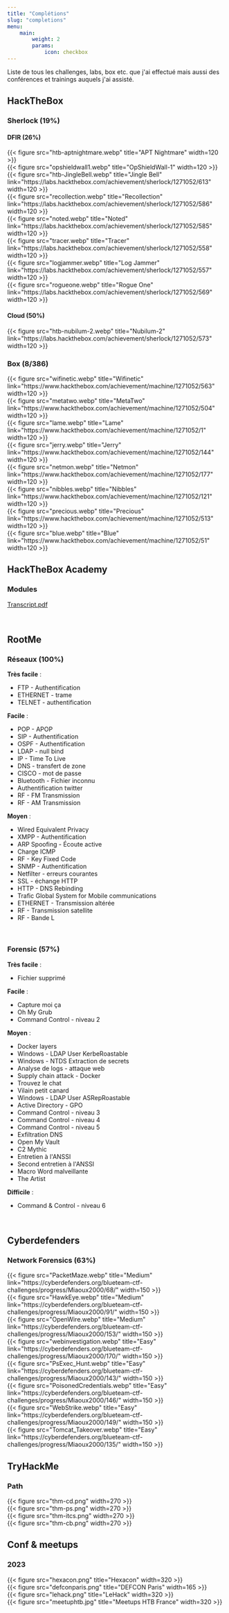 ```yaml
---
title: "Complétions"
slug: "completions"
menu:
    main:
        weight: 2
        params: 
            icon: checkbox
---
```


Liste de tous les challenges, labs, box etc. que j'ai effectué mais aussi des conférences et trainings auquels j'ai assisté.

## HackTheBox 
### Sherlock (19%)

#### DFIR (26%)
<div class="image-container">
    <div class="image-item">{{< figure src="htb-aptnightmare.webp" title="APT Nightmare" width=120 >}}</div>
    <div class="image-item">{{< figure src="opshieldwall1.webp" title="OpShieldWall-1" width=120 >}}</div>
    <div class="image-item">{{< figure src="htb-JingleBell.webp" title="Jingle Bell" link="https://labs.hackthebox.com/achievement/sherlock/1271052/613" width=120 >}}</div>
    <div class="image-item">{{< figure src="recollection.webp" title="Recollection" link="https://labs.hackthebox.com/achievement/sherlock/1271052/586" width=120 >}}</div>
    <div class="image-item">{{< figure src="noted.webp" title="Noted" link="https://labs.hackthebox.com/achievement/sherlock/1271052/585" width=120 >}}</div>
    <div class="image-item">{{< figure src="tracer.webp" title="Tracer" link="https://labs.hackthebox.com/achievement/sherlock/1271052/558" width=120 >}}</div>
</div>

<div class="image-container">
    <div class="image-item">{{< figure src="logjammer.webp" title="Log Jammer" link="https://labs.hackthebox.com/achievement/sherlock/1271052/557" width=120 >}}</div>
    <div class="image-item">{{< figure src="rogueone.webp" title="Rogue One" link="https://labs.hackthebox.com/achievement/sherlock/1271052/569" width=120 >}}</div>
</div>


#### Cloud (50%)
<div class="image-container">
    <div class="image">{{< figure src="htb-nubilum-2.webp" title="Nubilum-2" link="https://labs.hackthebox.com/achievement/sherlock/1271052/573" width=120 >}}</div>
</div>

### Box (8/386)
<div class="image-container">
    <div class="image">{{< figure src="wifinetic.webp" title="Wifinetic" link="https://www.hackthebox.com/achievement/machine/1271052/563" width=120 >}}</div>
    <div class="image">{{< figure src="metatwo.webp" title="MetaTwo" link="https://www.hackthebox.com/achievement/machine/1271052/504" width=120 >}}</div>
    <div class="image">{{< figure src="lame.webp" title="Lame" link="https://www.hackthebox.com/achievement/machine/1271052/1" width=120 >}}</div>
    <div class="image">{{< figure src="jerry.webp" title="Jerry" link="https://www.hackthebox.com/achievement/machine/1271052/144" width=120 >}}</div>
    <div class="image">{{< figure src="netmon.webp" title="Netmon" link="https://www.hackthebox.com/achievement/machine/1271052/177" width=120 >}}</div>
    <div class="image">{{< figure src="nibbles.webp" title="Nibbles" link="https://www.hackthebox.com/achievement/machine/1271052/121" width=120 >}}</div>
</div>

<div class="image-container">
    <div class="image">{{< figure src="precious.webp" title="Precious" link="https://www.hackthebox.com/achievement/machine/1271052/513" width=120 >}}</div>
    <div class="image">{{< figure src="blue.webp" title="Blue" link="https://www.hackthebox.com/achievement/machine/1271052/51" width=120 >}}</div>
</div>


## HackTheBox Academy
### Modules
[Transcript.pdf](htb-academy-transcript.pdf)

<br>

## RootMe
### Réseaux (100%)
**Très facile** :
- FTP - Authentification
- ETHERNET - trame
- TELNET - authentification

**Facile** :
- POP - APOP
- SIP - Authentification
- OSPF - Authentification
- LDAP - null bind
- IP - Time To Live
- DNS - transfert de zone
- CISCO - mot de passe
- Bluetooth - Fichier inconnu
- Authentification twitter
- RF - FM Transmission
- RF - AM Transmission

**Moyen** : 
- Wired Equivalent Privacy
- XMPP - Authentification
- ARP Spoofing - Écoute active
- Charge ICMP
- RF - Key Fixed Code
- SNMP - Authentification
- Netfilter - erreurs courantes
- SSL - échange HTTP
- HTTP - DNS Rebinding
- Trafic Global System for Mobile communications
- ETHERNET - Transmission altérée
- RF - Transmission satellite
- RF - Bande L

<br>


### Forensic (57%)
**Très facile** : 
- Fichier supprimé

**Facile** :
- Capture moi ça
- Oh My Grub
- Command Control - niveau 2

**Moyen** :
- Docker layers
- Windows - LDAP User KerbeRoastable
- Windows - NTDS Extraction de secrets
- Analyse de logs - attaque web
- Supply chain attack - Docker
- Trouvez le chat
- Vilain petit canard
- Windows - LDAP User ASRepRoastable
- Active Directory - GPO
- Command Control - niveau 3
- Command Control - niveau 4
- Command Control - niveau 5
- Exfiltration DNS
- Open My Vault
- C2 Mythic
- Entretien à l'ANSSI
- Second entretien à l'ANSSI
- Macro Word malveillante
- The Artist

**Difficile** :
- Command & Control - niveau 6

<br>


## Cyberdefenders
### Network Forensics (63%)
<div class="image-container">
    <div class="image">{{< figure src="PacketMaze.webp" title="Medium" link="https://cyberdefenders.org/blueteam-ctf-challenges/progress/Miaoux2000/68/" width=150 >}}</div>
    <div class="image">{{< figure src="HawkEye.webp" title="Medium" link="https://cyberdefenders.org/blueteam-ctf-challenges/progress/Miaoux2000/91/" width=150 >}}</div>
    <div class="image">{{< figure src="OpenWire.webp" title="Medium" link="https://cyberdefenders.org/blueteam-ctf-challenges/progress/Miaoux2000/153/" width=150 >}}</div>
    <div class="image">{{< figure src="webinvestigation.webp" title="Easy" link="https://cyberdefenders.org/blueteam-ctf-challenges/progress/Miaoux2000/170/" width=150 >}}</div>
    <div class="image">{{< figure src="PsExec_Hunt.webp" title="Easy" link="https://cyberdefenders.org/blueteam-ctf-challenges/progress/Miaoux2000/143/" width=150 >}}</div>
</div>

<div class="image-container">
    <div class="image">{{< figure src="PoisonedCredentials.webp" title="Easy" link="https://cyberdefenders.org/blueteam-ctf-challenges/progress/Miaoux2000/146/" width=150 >}}</div>
    <div class="image">{{< figure src="WebStrike.webp" title="Easy" link="https://cyberdefenders.org/blueteam-ctf-challenges/progress/Miaoux2000/149/" width=150 >}}</div>
    <div class="image">{{< figure src="Tomcat_Takeover.webp" title="Easy" link="https://cyberdefenders.org/blueteam-ctf-challenges/progress/Miaoux2000/135/" width=150 >}}</div>
</div>

## TryHackMe
### Path
<div class="image-container">
    <div class="image">{{< figure src="thm-cd.png" width=270 >}}</div>
    <div class="image">{{< figure src="thm-ps.png" width=270 >}}</div>
    <div class="image">{{< figure src="thm-itcs.png" width=270 >}}</div>
</div>
<div class="image-container">
    <div class="image">{{< figure src="thm-cb.png" width=270 >}}</div>
</div>

## Conf & meetups
### 2023
<div class="image-container">
    <div class="image">{{< figure src="hexacon.png" title="Hexacon" width=320 >}}</div>
    <div class="image">{{< figure src="defconparis.png" title="DEFCON Paris" width=165 >}}</div>
    <div class="image">{{< figure src="lehack.png" title="LeHack" width=320 >}}</div>
</div>
<div class="image-container">
    <div class="image">{{< figure src="meetuphtb.jpg" title="Meetups HTB France" width=320 >}}</div>
</div>
